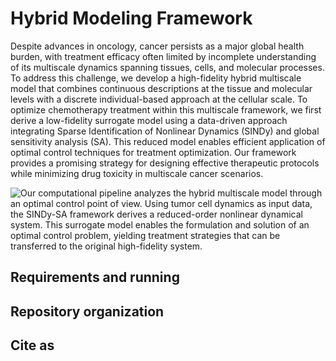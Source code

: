 # Hybrid Modeling Framework

Despite advances in oncology, cancer persists as a major global health burden, with treatment efficacy often limited by incomplete understanding of its multiscale dynamics spanning tissues, cells, and molecular processes. To address this challenge, we develop a high-fidelity hybrid multiscale model that combines continuous descriptions at the tissue and molecular levels with a discrete individual-based approach at the cellular scale. To optimize chemotherapy treatment within this multiscale framework, we first derive a low-fidelity surrogate model using a data-driven approach integrating Sparse Identification of Nonlinear Dynamics (SINDy) and global sensitivity analysis (SA). This reduced model enables efficient application of optimal control techniques for treatment optimization. Our framework provides a promising strategy for designing effective therapeutic protocols while minimizing drug toxicity in multiscale cancer scenarios.

![Our computational pipeline analyzes the hybrid multiscale model through an optimal control point of view. Using tumor cell dynamics as input data, the SINDy-SA framework derives a reduced-order nonlinear dynamical system. This surrogate model enables the formulation and solution of an optimal control problem, yielding treatment strategies that can be transferred to the original high-fidelity system.](https://drive.google.com/uc?export=view&id=1HJhMmMCZGMdcFLdtgasNlACGFACpEUsy)

## Requirements and running

## Repository organization

## Cite as
